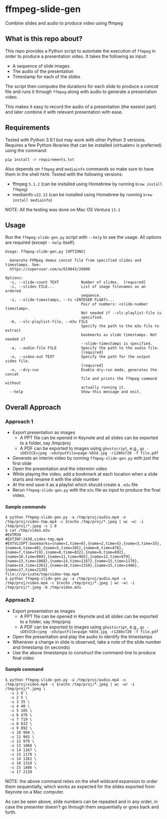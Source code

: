 # ffmpeg-slide-gen

Combine slides and audio to produce video using ffmpeg

## What is this repo about?

This repo provides a Python script to automate the execution of `ffmpeg` in order to produce a presentation video. It takes the following as input:
- A sequence of slide images
- The audio of the presentation
- Timestamp for each of the slides

The script then computes the durations for each slide to produce a *concat* file and runs it through `ffmpeg` along with audio to generate a presentation video.

This makes it easy to record the audio of a presentation (the easiest part) and later combine it with relevant presentation with ease.

## Requirements

Tested with Python 3.9.1 but may work with other Python 3 versions. Requires a few Python libraries that can be installed (virtualenv is preferred) using the command:

```
pip install -r requirements.txt
```

Also depends on `ffmpeg` and `mediainfo` commands so make sure to have them in the shell `PATH`. Tested with the following versions:
- ffmpeg `5.1.2` (can be installed using Homebrew by running `brew install ffmpeg`)
- mediainfo `v22.12` (can be installed using Homebrew by running `brew install mediainfo`)

NOTE: All the testing was done on Mac OS Ventura `13.1`

## Usage

Run the `ffmpeg-slide-gen.py` script with `--help` to see the usage. All options are required (except `--help` itself).

```
Usage: ffmpeg-slide-gen.py [OPTIONS]

  Generate FFMpeg demux concat file from specified slides and timestamps. See:
  https://superuser.com/a/619843/26006

Options:
  -c, --slide-count TEXT          Number of slides.  [required]
  -i, --slides FILE...            List of image filenames as an ordered
                                  sequence.
  -s, --slide-timestamps, --ts <INTEGER FLOAT>...
                                  Pair of numbers: <slide-number timestamp>.
                                  Not needed if --vlc-playlist-file is
                                  specified.
  -b, --vlc-playlist-file, --m3u FILE
                                  Specify the path to the m3u file to extract
                                  bookmarks as slide timestamps. Not needed if
                                  --slide-timestamps is specified.
  -a, --audio-file FILE           Specify the path to the audio file.
                                  [required]
  -o, --video-out TEXT            Specify the path for the output video file.
                                  [required]
  -n, --dry-run                   Enable dry-run mode, generates the concat
                                  file and prints the ffmpeg command without
                                  actually running it.
  --help                          Show this message and exit.
```

## Overall Approach

### Approach 1

- Export presentation as images
    - A PPT file can be opened in Keynote and all slides can be exported to a folder, say /tmp/proj
    - A PDF can be exported to images using `ghostscript`, e.g., `gs -sDEVICE=jpeg -sOutputFile=page-%03d.jpg -r1280x720 -f file.pdf`
- Generate an interim video by running `ffmpeg-slide-gen.py` with just the first slide
- Open the presentation and the intermim video
- While playing the video, add a bookmark at each location when a slide starts and rename it with the slide number
- At the end save it as a playlist which should create a `.m3u` file
- Rerun `ffmpeg-slide-gen.py` with the `m3u` file as input to produce the final video.

#### Sample commands

```shell
$ python ffmpeg-slide-gen.py -a /tmp/proj/audio.mp4 -o /tmp/proj/video-tmp.mp4 -c $(echo /tmp/proj/*.jpeg | wc -w) -i /tmp/proj/*.jpeg -s 1 0
$ cat /tmp/video.m3u
#EXTM3U
#EXTINF:2438,video-tmp.mp4
#EXTVLCOPT:bookmarks={name=1,time=0},{name=2,time=5},{name=3,time=35},{name=4,time=40},{name=5,time=105},{name=6,time=476},{name=7,time=719},{name=8,time=832},{name=9,time=892},{name=10,time=904},{name=11,time=965},{name=12,time=979},{name=13,time=1068},{name=14,time=1167},{name=15,time=1178},{name=14,time=1261},{name=16,time=1310},{name=15,time=1406},{name=17,time=2139}
file:///private/tmp/video-tmp.mp4
$ python ffmpeg-slide-gen.py -a /tmp/proj/audio.mp4 -o /tmp/proj/video.mp4 -c $(echo /tmp/proj/*.jpeg | wc -w) -i /tmp/proj/*.jpeg -b /tmp/video.m3u

```

### Approach 2

- Export presentation as images
    - A PPT file can be opened in Keynote and all slides can be exported to a folder, say /tmp/proj
    - A PDF can be exported to images using `ghostscript`, e.g., `gs -sDEVICE=jpeg -sOutputFile=page-%03d.jpg -r1280x720 -f file.pdf`
- Open the presentation and play the audio to identify the timestamps
- Whenever a change in slide is observed, take a note of the slide number and timestamp (in seconds)
- Use the above timestamps to construct the command-line to produce final video

#### Sample command

```shell
$ python ffmpeg-slide-gen.py -a /tmp/proj/audio.mp4 -o /tmp/proj/video.mp4 -c $(echo /tmp/proj/*.jpeg | wc -w) -i /tmp/proj/*.jpeg \
  -s 1 0 \
  -s 2 5 \
  -s 3 35 \
  -s 4 40 \
  -s 5 105 \
  -s 6 476 \
  -s 7 719 \
  -s 8 832 \
  -s 9 892 \
  -s 10 904 \
  -s 11 965 \
  -s 12 979 \
  -s 13 1068 \
  -s 14 1167 \
  -s 15 1178 \
  -s 14 1261 \
  -s 16 1310 \
  -s 15 1406 \
  -s 17 2139
```

NOTE: the above command relies on the shell wildcard expansion to order them sequentially, which works as expected for the slides exported from Keynote on a Mac computer.

As can be seen above, slide numbers can be repeated and in any order, in case the presenter doesn't go through them sequentially or goes back and forth.
